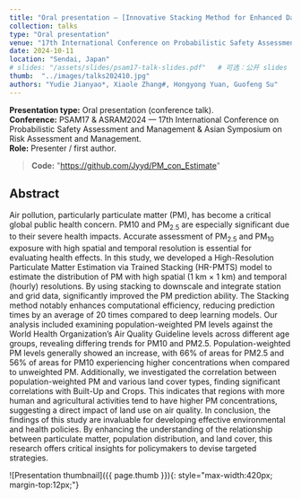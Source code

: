 ```yaml
---
title: "Oral presentation — [Innovative Stacking Method for Enhanced Data Fusion in Pollutant Population Risk Evaluation]"
collection: talks
type: "Oral presentation"
venue: "17th International Conference on Probabilistic Safety Assessment and Management & Asian Symposium on Risk Assessment and Management (PSAM17 & ASRAM2024)"
date: 2024-10-11
location: "Sendai, Japan"
# slides: "/assets/slides/psam17-talk-slides.pdf"   # 可选：公开 slides 链接或留空
thumb:  "../images/talks202410.jpg"
authors: "Yudie Jianyao*, Xiaole Zhang#, Hongyong Yuan, Guofeng Su"
---
```


**Presentation type:** Oral presentation (conference talk).  
**Conference:** PSAM17 & ASRAM2024 — 17th International Conference on Probabilistic Safety Assessment and Management & Asian Symposium on Risk Assessment and Management.  
**Role:** Presenter / first author.
>**Code:** "https://github.com/Jyyd/PM_con_Estimate"

## Abstract
Air pollution, particularly particulate matter (PM), has become a critical global public health 
concern. PM10 and PM<sub>2.5</sub> are especially significant due to their severe health impacts. Accurate assessment of PM<sub>2.5</sub> and PM<sub>10</sub> exposure with high spatial and temporal resolution is essential for evaluating health effects. 
In this study, we developed a High-Resolution Particulate Matter Estimation via Trained Stacking (HR-PMTS) model to estimate the distribution of PM with high spatial (1 km × 1 km) and temporal (hourly) resolutions. By using stacking to downscale and integrate station and grid data, significantly improved the PM prediction ability. The Stacking method notably enhances computational efficiency, reducing prediction times by an average of 20 times compared to deep learning models. Our analysis included examining population-weighted PM levels against the World Health Organization’s Air Quality Guideline levels across different age groups, revealing differing trends for PM10 and PM2.5. Population-weighted PM levels generally showed an increase, with 66% of areas for PM2.5 and 56% of areas for PM10 experiencing higher concentrations when compared to unweighted PM. Additionally, we investigated the correlation between population-weighted PM and various land cover types, finding significant correlations with Built-Up and Crops. This indicates that regions with more human and agricultural activities tend to have higher PM concentrations, suggesting a direct impact of land use on air quality. In conclusion, the findings of this study are invaluable for developing effective environmental and health policies. By enhancing the understanding of the relationship between particulate matter, population distribution, and land cover, this research offers critical insights for policymakers to devise targeted strategies.


<!-- If you want to show the thumbnail/poster inline when the page renders -->
![Presentation thumbnail]({{ page.thumb }}){: style="max-width:420px; margin-top:12px;"}
